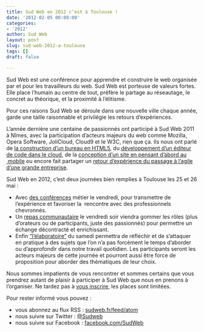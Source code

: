 ```yaml
---
title: Sud Web en 2012 c’est à Toulouse !
date: '2012-02-05 00:00:00'
categories:
- '2012'
author: Sud Web
layout: post
slug: sud-web-2012-a-toulouse
tags: []
draft: false

---
```

Sud Web est une conférence pour apprendre et construire le web organisée par et pour les travailleurs du web. Sud Web est porteuse de valeurs fortes. Elle place l’humain au centre de tout, préfère le partage au réseautage, le concret au théorique, et la proximité à l’élitisme.

Pour ces raisons Sud Web se déroule dans une nouvelle ville chaque année, garde une taille raisonnable et privilégie les retours d’expériences.

L&rsquo;année dernière une centaine de passionnés ont participé à Sud Web 2011 à Nîmes, avec la participation d&rsquo;acteurs majeurs du web comme Mozilla, <span lang="en">Opera Software</span>, <span lang="en">JoliCloud</span>, <span lang="en">Cloud9</span> et le <abbr>W3C</abbr>, rien que ça. Ils nous ont parlé de [la construction d’un bureau en <abbr>HTML5</abbr>][1], du [développement d’un éditeur de code dans le <span lang="en">cloud</span>][2], de la [conception d’un site en pensant d&rsquo;abord au  mobile][3] ou encore fait partager un [retour d&rsquo;expérience du passage à l&rsquo;agile d&rsquo;une grande entreprise][4].

Sud Web en 2012, c&rsquo;est deux journées bien remplies à Toulouse les 25 et 26 mai :

* Avec [des conférences][5] métier le vendredi, pour transmettre de l&rsquo;expérience et favoriser la  rencontre avec des professionnels chevronnés.
* Un [repas communautaire][6] le vendredi soir viendra gommer les rôles (plus d’orateurs ou de participants, juste des passionnés) pour permettre un échange décontracté et enrichissant.
* Enfin [“l&rsquo;élaboratoire”][7] du samedi permettra de réfléchir et de s&rsquo;attaquer en pratique à des sujets que l’on n’a pas forcément le temps d’aborder ou d’approfondir dans notre travail quotidien. Les participants seront les acteurs majeurs de cette journée et pourront aussi être force de proposition pour aborder des thématiques de leur choix.

Nous sommes impatients de vous rencontrer et sommes certains que vous prendrez autant de plaisir à participer à Sud Web que nous en prenons à l&rsquo;organiser. Ne tardez pas à [vous inscrire][8], les places sont limitées.

Pour rester informé vous pouvez :

* vous abonnez au flux <abbr>RSS</abbr> : [sudweb.fr/feed/atom][9]
* nous suivre sur <span lang="en">Twitter</span> : [@Sudweb][10]
* nous suivre sur <span lang="en">Facebook</span> : <a href="http://facebook.com/SudWeb" target="_blank">facebook.com/SudWeb</a>

 [1]: https://www.youtube.com/watch?v=0rbY6q5Z7Lw
 [2]: https://www.youtube.com/watch?v=MMqApS8mF-Q
 [3]: https://www.youtube.com/watch?v=zv8aNba3AkM
 [4]: https://www.youtube.com/watch?v=WZjP9_Unxcs
 [5]: https://sudweb.fr/2012/schedule/conferences/
 [6]: https://sudweb.fr/2012/schedule/repas-communautaire/
 [7]: https://sudweb.fr/2012/schedule/elaboratoire/
 [8]: https://sudweb.fr/2012/inscription/
 [9]: https://sudweb.fr/blog/feed.xml
 [10]: https://twitter.com/SudWeb
